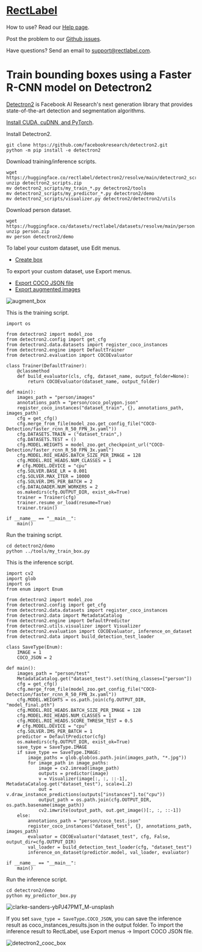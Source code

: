 # [RectLabel](https://rectlabel.com)
How to use? Read our [Help page](https://rectlabel.com/help/).

Post the problem to our [Github issues](https://github.com/ryouchinsa/Rectlabel-support/issues).

Have questions? Send an email to support@rectlabel.com.

# Train bounding boxes using a Faster R-CNN model on Detectron2
[Detectron2](https://github.com/facebookresearch/detectron2) is Facebook AI Research's next generation library that provides state-of-the-art detection and segmentation algorithms.

[Install CUDA, cuDNN, and PyTorch](https://rectlabel.com/pytorch/).

Install Detectron2.
```
git clone https://github.com/facebookresearch/detectron2.git
python -m pip install -e detectron2
```

Download training/inference scripts.
```
wget https://huggingface.co/rectlabel/detectron2/resolve/main/detectron2_scripts.zip
unzip detectron2_scripts.zip
mv detectron2_scripts/my_train_*.py detectron2/tools
mv detectron2_scripts/my_predictor_*.py detectron2/demo
mv detectron2_scripts/visualizer.py detectron2/detectron2/utils
```

Download person dataset.
```
wget https://huggingface.co/datasets/rectlabel/datasets/resolve/main/person.zip
unzip person.zip
mv person detectron2/demo
```

To label your custom dataset, use Edit menus.
- [Create box](https://rectlabel.com/edit/#create-box)

To export your custom dataset, use Export menus.
- [Export COCO JSON file](https://rectlabel.com/export/#export-coco-json-file)
- [Export augmented images](https://rectlabel.com/export/#export-augmented-images)

![augment_box](https://github.com/ryouchinsa/ryouchinsa.github.io/assets/1954306/c2115227-f23d-46f7-ae7d-02c37ee09bf6)

This is the training script.
```
import os

from detectron2 import model_zoo
from detectron2.config import get_cfg
from detectron2.data.datasets import register_coco_instances
from detectron2.engine import DefaultTrainer
from detectron2.evaluation import COCOEvaluator

class Trainer(DefaultTrainer):
    @classmethod
    def build_evaluator(cls, cfg, dataset_name, output_folder=None):
        return COCOEvaluator(dataset_name, output_folder)

def main():
    images_path = "person/images"
    annotations_path = "person/coco_polygon.json"
    register_coco_instances("dataset_train", {}, annotations_path, images_path)
    cfg = get_cfg()
    cfg.merge_from_file(model_zoo.get_config_file("COCO-Detection/faster_rcnn_R_50_FPN_3x.yaml"))
    cfg.DATASETS.TRAIN = ("dataset_train",)
    cfg.DATASETS.TEST = ()
    cfg.MODEL.WEIGHTS = model_zoo.get_checkpoint_url("COCO-Detection/faster_rcnn_R_50_FPN_3x.yaml")
    cfg.MODEL.ROI_HEADS.BATCH_SIZE_PER_IMAGE = 128
    cfg.MODEL.ROI_HEADS.NUM_CLASSES = 1
    # cfg.MODEL.DEVICE = "cpu"
    cfg.SOLVER.BASE_LR = 0.001
    cfg.SOLVER.MAX_ITER = 10000 
    cfg.SOLVER.IMS_PER_BATCH = 2
    cfg.DATALOADER.NUM_WORKERS = 2
    os.makedirs(cfg.OUTPUT_DIR, exist_ok=True)
    trainer = Trainer(cfg)
    trainer.resume_or_load(resume=True)
    trainer.train()

if __name__ == "__main__":
    main()
```

Run the training script.
```
cd detectron2/demo
python ../tools/my_train_box.py
```

This is the inference script.
```
import cv2
import glob
import os
from enum import Enum

from detectron2 import model_zoo
from detectron2.config import get_cfg
from detectron2.data.datasets import register_coco_instances
from detectron2.data import MetadataCatalog
from detectron2.engine import DefaultPredictor
from detectron2.utils.visualizer import Visualizer
from detectron2.evaluation import COCOEvaluator, inference_on_dataset
from detectron2.data import build_detection_test_loader

class SaveType(Enum):
    IMAGE = 1
    COCO_JSON = 2

def main():
    images_path = "person/test"
    MetadataCatalog.get("dataset_test").set(thing_classes=["person"])
    cfg = get_cfg()
    cfg.merge_from_file(model_zoo.get_config_file("COCO-Detection/faster_rcnn_R_50_FPN_3x.yaml"))
    cfg.MODEL.WEIGHTS = os.path.join(cfg.OUTPUT_DIR, "model_final.pth")
    cfg.MODEL.ROI_HEADS.BATCH_SIZE_PER_IMAGE = 128
    cfg.MODEL.ROI_HEADS.NUM_CLASSES = 1
    cfg.MODEL.ROI_HEADS.SCORE_THRESH_TEST = 0.5
    # cfg.MODEL.DEVICE = "cpu"
    cfg.SOLVER.IMS_PER_BATCH = 1
    predictor = DefaultPredictor(cfg)
    os.makedirs(cfg.OUTPUT_DIR, exist_ok=True)
    save_type = SaveType.IMAGE
    if save_type == SaveType.IMAGE:
        image_paths = glob.glob(os.path.join(images_path, "*.jpg"))
        for image_path in image_paths:
            image = cv2.imread(image_path)
            outputs = predictor(image)
            v = Visualizer(image[:, :, ::-1], MetadataCatalog.get("dataset_test"), scale=1.2)
            out = v.draw_instance_predictions(outputs["instances"].to("cpu"))
            output_path = os.path.join(cfg.OUTPUT_DIR, os.path.basename(image_path))
            cv2.imwrite(output_path, out.get_image()[:, :, ::-1])
    else:
        annotations_path = "person/coco_test.json"
        register_coco_instances("dataset_test", {}, annotations_path, images_path)
        evaluator = COCOEvaluator("dataset_test", cfg, False, output_dir=cfg.OUTPUT_DIR)
        val_loader = build_detection_test_loader(cfg, "dataset_test")
        inference_on_dataset(predictor.model, val_loader, evaluator)
        
if __name__ == "__main__":
    main()
```

Run the inference script.
```
cd detectron2/demo
python my_predictor_box.py
```

![clarke-sanders-ybPJ47PMT_M-unsplash](https://github.com/ryouchinsa/ryouchinsa.github.io/assets/1954306/695113bf-8408-47c3-80be-745d78260da3)

If you set `save_type = SaveType.COCO_JSON`, you can save the inference result as coco_instances_results.json in the output folder.
To import the inference result to RectLabel, use Export menus -> Import COCO JSON file.

![detectron2_cooc_box](https://github.com/ryouchinsa/ryouchinsa.github.io/assets/1954306/7742a803-7f81-413c-abe1-de6f25e2dfb2)







